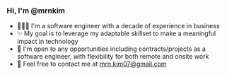 ### Hi, I'm @mrnkim

- 👩🏻‍💻 I'm a software engineer with a decade of experience in business
- ✨ My goal is to leverage my adaptable skillset to make a meaningful impact in technology
- 🙌 I'm open to any opportunities including contracts/projects as a software engineer, with flexibility for both remote and onsite work
- 💌 Feel free to contact me at mrn.kim07@gmail.com
